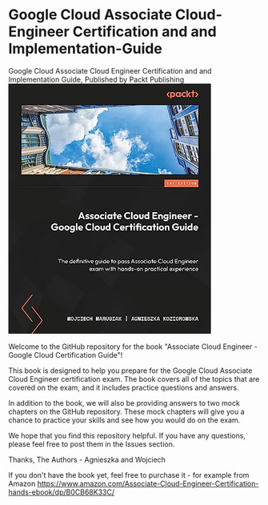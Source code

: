 # Google Cloud Associate Cloud-Engineer Certification and and Implementation-Guide
Google Cloud Associate Cloud Engineer Certification and and Implementation Guide, Published by Packt Publishing
![ACE Book Logo](./assets/ace-book-logo.jpg)

Welcome to the GitHub repository for the book "Associate Cloud Engineer - Google Cloud Certification Guide"!

This book is designed to help you prepare for the Google Cloud Associate Cloud Engineer certification exam. The book covers all of the topics that are covered on the exam, and it includes practice questions and answers.

In addition to the book, we will also be providing answers to two mock chapters on the GitHub repository. These mock chapters will give you a chance to practice your skills and see how you would do on the exam.

We hope that you find this repository helpful. If you have any questions, please feel free to post them in the Issues section.

Thanks,
The Authors - Agnieszka and Wojciech


If you don't have the book yet, feel free to purchase it - for example from Amazon https://www.amazon.com/Associate-Cloud-Engineer-Certification-hands-ebook/dp/B0CB68K33C/